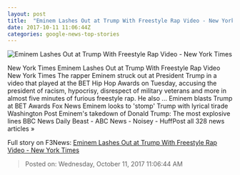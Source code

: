 ```yaml
---
layout: post
title:  "Eminem Lashes Out at Trump With Freestyle Rap Video - New York Times"
date: 2017-10-11 11:06:44Z
categories: google-news-top-stories
---
```


![Eminem Lashes Out at Trump With Freestyle Rap Video - New York Times](https://static01.nyt.com/images/2017/10/12/world/12Eminem/12Eminem-facebookJumbo.jpg)

New York Times Eminem Lashes Out at Trump With Freestyle Rap Video New York Times The rapper Eminem struck out at President Trump in a video that played at the BET Hip Hop Awards on Tuesday, accusing the president of racism, hypocrisy, disrespect of military veterans and more in almost five minutes of furious freestyle rap. He also ... Eminem blasts Trump at BET Awards Fox News Eminem looks to 'stomp' Trump with lyrical tirade Washington Post Eminem's takedown of Donald Trump: The most explosive lines BBC News Daily Beast - ABC News - Noisey - HuffPost all 328 news articles »


Full story on F3News: [Eminem Lashes Out at Trump With Freestyle Rap Video - New York Times](http://www.f3nws.com/n/3DTxnG)

> Posted on: Wednesday, October 11, 2017 11:06:44 AM
